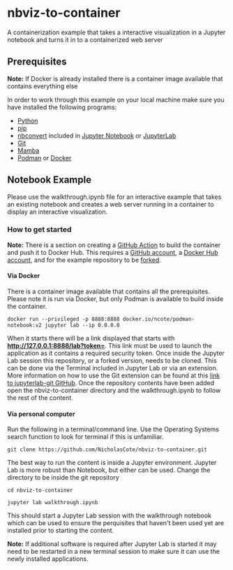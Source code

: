 # nbviz-to-container
A containerization example that takes a interactive visualization in a Jupyter notebook and turns it in to a containerized web server

## Prerequisites
**Note:** If Docker is already installed there is a container image available that contains everything else

In order to work through this example on your local machine make sure you have installed the following programs:

* [Python](https://wiki.python.org/moin/BeginnersGuide/Download)
* [pip](https://pip.pypa.io/en/stable/installation/)
* [nbconvert](https://nbconvert.readthedocs.io/en/latest/install.html) included in [Jupyter Notebook](https://docs.jupyter.org/en/latest/install/notebook-classic.html) or [JupyterLab](https://jupyterlab.readthedocs.io/en/stable/getting_started/installation.html)
* [Git](https://git-scm.com/book/en/v2/Getting-Started-Installing-Git)
* [Mamba](https://github.com/conda-forge/miniforge#install)
* [Podman](https://podman.io/docs/installation) or [Docker](https://docs.docker.com/engine/install/)

## Notebook Example
Please use the walkthrough.ipynb file for an interactive example that takes an existing notebook and creates a web server running in a container to display an interactive visualization. 

### How to get started

**Note:** There is a section on creating a [GitHub Action](https://docs.github.com/en/actions) to build the container and push it to Docker Hub. This requires a [GitHub account](https://github.com/signup?ref_cta=Sign+up&ref_loc=header+logged+out&ref_page=%2F&source=header-home), a [Docker Hub account](https://hub.docker.com/signup), and for the example repository to be [forked](https://docs.github.com/en/pull-requests/collaborating-with-pull-requests/working-with-forks/fork-a-repo). 

#### Via Docker

There is a container image available that contains all the prerequisites. Please note it is run via Docker, but only Podman is available to build inside the container. 

`docker run --privileged -p 8888:8888 docker.io/ncote/podman-notebook:v2 jupyter lab --ip 0.0.0.0`

When it starts there will be a link displayed that starts with **http://127.0.0.1:8888/lab?token=**. This link must be used to launch the application as it contains a required security token. Once inside the Jupyter Lab session this repository, or a forked version, needs to be cloned. This can be done via the Terminal included in Jupyter Lab or via an extension. More information on how to use the Git extension can be found at this [link to jupyterlab-git GitHub](https://github.com/jupyterlab/jupyterlab-git#jupyterlab-git). Once the repository contents have been added open the nbviz-to-container directory and the walkthrough.ipynb to follow the rest of the content. 

#### Via personal computer

Run the following in a terminal/command line. Use the Operating Systems search function to look for terminal if this is unfamiliar.  

`git clone https://github.com/NicholasCote/nbviz-to-container.git`

The best way to run the content is inside a Jupyter environment. Jupyter Lab is more robust than Notebook, but either can be used. Change the directory to be inside the git repository

`cd nbviz-to-container`

`jupyter lab walkthrough.ipynb`

This should start a Jupyter Lab session with the walkthrough notebook which can be used to ensure the perquisites that haven't been used yet are installed prior to starting the content. 

**Note:** If additional software is required after Jupyter Lab is started it may need to be restarted in a new terminal session to make sure it can use the newly installed applications. 